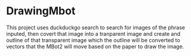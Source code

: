 # DrawingMbot
This project uses duckduckgo search to search for images of the phrase inputed, then covert that image into a tranparent image and create and outline of that transparent image which the outline will be converted to vectors that the MBot2 will move based on the paper to draw the image.
